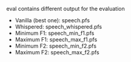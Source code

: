 eval contains different output for the evaluation

* Vanilla (best one): speech.pfs
* Whispered: speech_whispered.pfs
* Minimum F1: speech_min_f1.pfs
* Maximum F1: speech_max_f1.pfs
* Minimum F2: speech_min_f2.pfs
* Maximum F2: speech_max_f2.pfs
